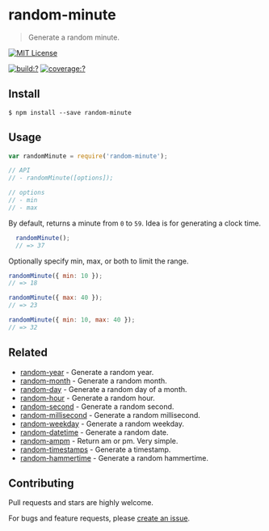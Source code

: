 # random-minute

> Generate a random minute.

[![MIT License](https://img.shields.io/badge/license-MIT_License-green.svg?style=flat-square)](https://github.com/mock-end/random-minute/blob/master/LICENSE)
  
[![build:?](https://img.shields.io/travis/mock-end/random-minute/master.svg?style=flat-square)](https://travis-ci.org/mock-end/random-minute)
[![coverage:?](https://img.shields.io/coveralls/mock-end/random-minute/master.svg?style=flat-square)](https://coveralls.io/github/mock-end/random-minute)
  
  
## Install
  
  ```
  $ npm install --save random-minute 
  ```
  
## Usage
  
  ```js
  var randomMinute = require('random-minute');
  
  // API
  // - randomMinute([options]);
  
  // options
  // - min
  // - max
  ```

By default, returns a minute from `0` to `59`. Idea is for generating a clock time.
  
```js
  randomMinute();
  // => 37
```

Optionally specify min, max, or both to limit the range.

```js
randomMinute({ min: 10 });
// => 18

randomMinute({ max: 40 });
// => 23

randomMinute({ min: 10, max: 40 });
// => 32
```
  
## Related
  
- [random-year](https://github.com/mock-end/random-year) - Generate a random year.
- [random-month](https://github.com/mock-end/random-month) - Generate a random month.
- [random-day](https://github.com/mock-end/random-day) - Generate a random day of a month.
- [random-hour](https://github.com/mock-end/random-hour) - Generate a random hour.
- [random-second](https://github.com/mock-end/random-second) - Generate a random second.
- [random-millisecond](https://github.com/mock-end/random-millisecond) - Generate a random millisecond.
- [random-weekday](https://github.com/mock-end/random-weekday) - Generate a random weekday.
- [random-datetime](https://github.com/mock-end/random-datetime) - Generate a random date. 
- [random-ampm](https://github.com/mock-end/random-ampm) - Return am or pm. Very simple.
- [random-timestamps](https://github.com/mock-end/random-timestamps) - Generate a timestamp. 
- [random-hammertime](https://github.com/mock-end/random-datetime) - Generate a random hammertime. 
  

## Contributing
  
  Pull requests and stars are highly welcome.
  
  For bugs and feature requests, please [create an issue](https://github.com/mock-end/random-minute/issues/new).
